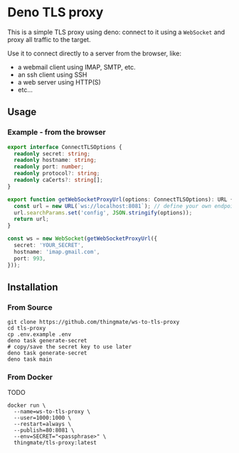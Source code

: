 # Deno TLS proxy

This is a simple TLS proxy using deno: connect to it using a `WebSocket` and
proxy all traffic to the target.

Use it to connect directly to a server from the browser, like:

- a webmail client using IMAP, SMTP, etc.
- an ssh client using SSH
- a web server using HTTP(S)
- etc...

## Usage

### Example - from the browser

```ts
export interface ConnectTLSOptions {
  readonly secret: string;
  readonly hostname: string;
  readonly port: number;
  readonly protocol?: string;
  readonly caCerts?: string[];
}

export function getWebSocketProxyUrl(options: ConnectTLSOptions): URL {
  const url = new URL(`ws://localhost:8081`); // define your own endpoint
  url.searchParams.set('config', JSON.stringify(options));
  return url;
}

const ws = new WebSocket(getWebSocketProxyUrl({
  secret: 'YOUR_SECRET',
  hostname: 'imap.gmail.com',
  port: 993,
}));
```

## Installation

### From Source

```shell
git clone https://github.com/thingmate/ws-to-tls-proxy
cd tls-proxy
cp .env.example .env
deno task generate-secret
# copy/save the secret key to use later
deno task generate-secret
deno task main
```

### From Docker

TODO

```shell
docker run \
  --name=ws-to-tls-proxy \
  --user=1000:1000 \
  --restart=always \
  --publish=80:8081 \
  --env=SECRET="<passphrase>" \
  thingmate/tls-proxy:latest
```
